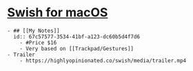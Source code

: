 # [Swish for macOS](https://highlyopinionated.co/swish/)
	- ## [[My Notes]]
	  id:: 67c57577-3534-41bf-a123-dc60b5d4f7d6
		- #Price $16
		- Very based on [[Trackpad/Gestures]]
	- Trailer
		- https://highlyopinionated.co/swish/media/trailer.mp4